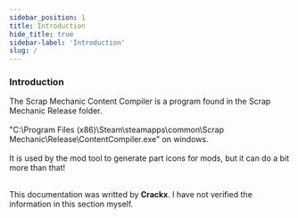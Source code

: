 ```yaml
---
sidebar_position: 1
title: Introduction
hide_title: true
sidebar-label: 'Introduction'
slug: /
---
```


### Introduction

The Scrap Mechanic Content Compiler is a program found in the Scrap Mechanic Release folder. <br></br>
"C:\Program Files (x86)\Steam\steamapps\common\Scrap Mechanic\Release\ContentCompiler.exe" on windows. <br></br>
It is used by the mod tool to generate part icons for mods, but it can do a bit more than that! <br></br>

This documentation was writted by **Crackx**. I have not verified the information in this section myself. <br></br>